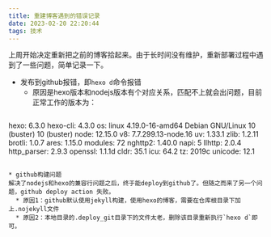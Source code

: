 ```yaml
---
title: 重建博客遇到的错误记录
date: 2023-02-20 22:20:44
tags: 技术
---
```


上周开始决定重新把之前的博客拾起来。由于长时间没有维护，重新部署过程中遇到了一些问题，简单记录一下。

<!--more-->

* 发布到github报错，即`hexo d`命令报错
  * 原因是hexo版本和nodejs版本有个对应关系，匹配不上就会出问题，目前正常工作的版本为：
  ```
hexo: 6.3.0
hexo-cli: 4.3.0
os: linux 4.19.0-16-amd64 Debian GNU/Linux 10 (buster) 10 (buster)
node: 12.15.0
v8: 7.7.299.13-node.16
uv: 1.33.1
zlib: 1.2.11
brotli: 1.0.7
ares: 1.15.0
modules: 72
nghttp2: 1.40.0
napi: 5
llhttp: 2.0.4
http_parser: 2.9.3
openssl: 1.1.1d
cldr: 35.1
icu: 64.2
tz: 2019c
unicode: 12.1
```

* github构建问题
解决了nodejs和hexo的兼容行问题之后，终于能deploy到github了。但随之而来了另一个问题，github deploy action 失败。
  * 原因1：github默认使用jekyll构建，使用hexo的博客，需要在仓库根目录下加上.nojekyll文件
  * 原因2：本地目录的.deploy_git目录下的文件太老，删除该目录重新执行`hexo d`即可。
